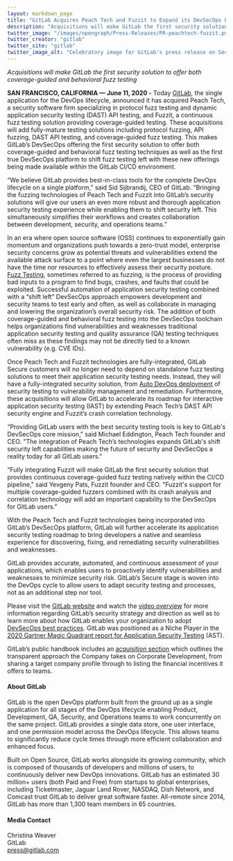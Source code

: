 ```yaml
---
layout: markdown_page
title: "GitLab Acquires Peach Tech and Fuzzit to Expand its DevSecOps Offering"
description: "Acquisitions will make GitLab the first security solution to offer both coverage-guided and behavioral fuzz testing"
twitter_image: "/images/opengraph/Press-Releases/PR-peachtech-fuzzit.png"
twitter_creator: "gitlab"
twitter_site: "gitlab"
twitter_image_alt: "Celebratory image for GitLab's press release on Security Acquisitions release"
---
```


_Acquisitions will make GitLab the first security solution to offer both coverage-guided and behavioral fuzz testing_

**SAN FRANCISCO, CALIFORNIA — June 11, 2020 -** Today [GitLab](https://about.gitlab.com/), the single application for the DevOps lifecycle, announced it has acquired Peach Tech, a security software firm specializing in protocol fuzz testing and dynamic application security testing (DAST) API testing, and Fuzzit, a continuous fuzz testing solution providing coverage-guided testing. These acquisitions will add fully-mature testing solutions including protocol fuzzing, API fuzzing, DAST API testing, and coverage-guided fuzz testing. This makes GitLab’s DevSecOps offering the first security solution to offer both coverage-guided and behavioral fuzz testing techniques as well as the first true DevSecOps platform to shift fuzz testing left with these new offerings being made available within the GitLab CI/CD environment.

“We believe GitLab provides best-in-class tools for the complete DevOps lifecycle on a single platform,” said Sid Sijbrandij, CEO of GitLab. “Bringing the fuzzing technologies of Peach Tech and Fuzzit into GitLab’s security solutions will give our users an even more robust and thorough application security testing experience while enabling them to shift security left. This simultaneously simplifies their workflows and creates collaboration between development, security, and operations teams.”

In an era where open source software (OSS) continues to exponentially gain momentum and organizations push towards a zero-trust model, enterprise security concerns grow as potential threats and vulnerabilities extend the available attack surface to a point where even the largest businesses do not have the time nor resources to effectively assess their security posture. [Fuzz Testing](https://about.gitlab.com/direction/secure/dynamic-analysis/fuzz-testing/), sometimes referred to as fuzzing, is the process of providing bad inputs to a program to find bugs, crashes, and faults that could be exploited. Successful automation of application security testing combined with a “shift left” DevSecOps approach empowers development and security teams to test early and often, as well as collaborate in managing and lowering the organization’s overall security risk. The addition of both coverage-guided and behavioral fuzz testing into the DevSecOps toolchain helps organizations find vulnerabilities and weaknesses traditional application security testing and quality assurance (QA) testing techniques often miss as these findings may not be directly tied to a known vulnerability (e.g. CVE IDs).

Once Peach Tech and Fuzzit technologies are fully-integrated, GitLab Secure customers will no longer need to depend on standalone fuzz testing solutions to meet their application security testing needs. Instead, they will have a fully-integrated security solution, from [Auto DevOps deployment](https://docs.gitlab.com/ee/topics/autodevops/) of security testing to vulnerability management and remediation. Furthermore, these acquisitions will allow GitLab to accelerate its roadmap for interactive application security testing (IAST) by extending Peach Tech’s DAST API security engine and Fuzzit’s crash correlation technology.

“Providing GitLab users with the best security testing tools is key to GitLab's DevSecOps core mission," said Michael Eddington, Peach Tech founder and CEO. "The integration of Peach Tech’s technologies expands GitLab's shift security left capabilities making the future of security and DevSecOps a reality today for all GitLab users."

“Fully integrating Fuzzit will make GitLab the first security solution that provides continuous coverage-guided fuzz testing natively within the CI/CD pipeline," said Yevgeny Pats, Fuzzit founder and CEO. "Fuzzit's support for multiple coverage-guided fuzzers combined with its crash analysis and correlation technology will add an important capability to the DevSecOps for GitLab users.”

With the Peach Tech and Fuzzit technologies being incorporated into GitLab’s DevSecOps platform, GitLab will further accelerate its application security testing roadmap to bring developers a native and seamless experience for discovering, fixing, and remediating security vulnerabilities and weaknesses.

GitLab provides accurate, automated, and continuous assessment of your applications, which enables users to proactively identify vulnerabilities and weaknesses to minimize security risk. GitLab’s Secure stage is woven into the DevOps cycle to allow users to adapt security testing and processes, not as an additional step nor tool.

Please visit the [GitLab website](https://about.gitlab.com/direction/secure/) and watch the [video overview](https://youtu.be/G7pRWDKts_Q) for more information regarding GitLab’s security strategy and direction as well as to learn more about how GitLab enables your organization to adopt [DevSecOps best practices](https://about.gitlab.com/solutions/dev-sec-ops/). GitLab was positioned as a Niche Player in the [2020 Gartner Magic Quadrant report for Application Security Testing](https://about.gitlab.com/press/releases/2020-05-11-gitlab-positioned-niche-players-quadrant-2020-gartner-magic-quadrant-application-security-testing.html) (AST).

GitLab’s public handbook includes an [acquisition section](https://about.gitlab.com/handbook/acquisitions/) which outlines the transparent approach the Company takes on Corporate Development, from sharing a target company profile through to listing the financial incentives it offers to teams.

#### About GitLab
GitLab is the open DevOps platform built from the ground up as a single application for all stages of the DevOps lifecycle enabling Product, Development, QA, Security, and Operations teams to work concurrently on the same project. GitLab provides a single data store, one user interface, and one permission model across the DevOps lifecycle. This allows teams to significantly reduce cycle times through more efficient collaboration and enhanced focus.

Built on Open Source, GitLab works alongside its growing community, which is composed of thousands of developers and millions of users, to continuously deliver new DevOps innovations. GitLab has an estimated 30 million+ users (both Paid and Free) from startups to global enterprises, including Ticketmaster, Jaguar Land Rover, NASDAQ, Dish Network, and Comcast trust GitLab to deliver great software faster. All-remote since 2014, GitLab has more than 1,300 team members in 65 countries.

#### Media Contact
Christina Weaver
<br>
GitLab
<br>
press@gitlab.com 
